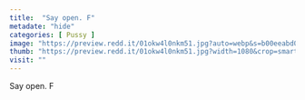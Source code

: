 ```yaml
---
title:  "Say open. F"
metadate: "hide"
categories: [ Pussy ]
image: "https://preview.redd.it/01okw4l0nkm51.jpg?auto=webp&s=b00eeabd06c2c45e29f3311363ec481d39f1c93a"
thumb: "https://preview.redd.it/01okw4l0nkm51.jpg?width=1080&crop=smart&auto=webp&s=dd94ebac3ae14c8def3a20bba5a27153172feb1b"
visit: ""
---
```

Say open. F
